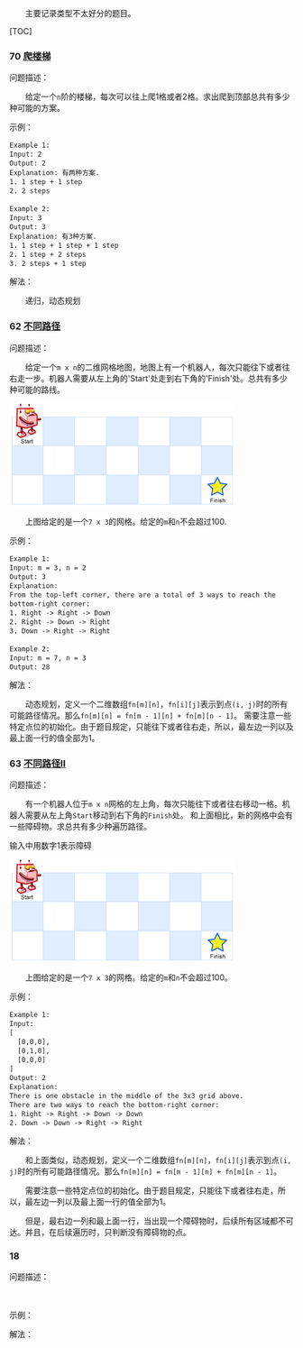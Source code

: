 　　主要记录类型不太好分的题目。

[TOC]

### 70 [爬楼梯](../java/com/ckm/other/Solution70.java)
问题描述：

　　给定一个`n`阶的楼梯，每次可以往上爬1格或者2格。求出爬到顶部总共有多少种可能的方案。

示例：

```
Example 1:
Input: 2
Output: 2
Explanation: 有两种方案.
1. 1 step + 1 step
2. 2 steps

Example 2:
Input: 3
Output: 3
Explanation: 有3种方案.
1. 1 step + 1 step + 1 step
2. 1 step + 2 steps
3. 2 steps + 1 step
```

解法：

　　递归，动态规划

### 62 [不同路径](../java/com/ckm/other/Solution62.java)
问题描述：

　　给定一个`m x n`的二维网格地图，地图上有一个机器人，每次只能往下或者往右走一步。机器人需要从左上角的'Start'处走到右下角的'Finish'处。总共有多少种可能的路线。

![示意图](./images/q_62.png)

　　上图给定的是一个`7 x 3`的网格。给定的`m`和`n`不会超过100.

示例：

```
Example 1:
Input: m = 3, n = 2
Output: 3
Explanation:
From the top-left corner, there are a total of 3 ways to reach the bottom-right corner:
1. Right -> Right -> Down
2. Right -> Down -> Right
3. Down -> Right -> Right

Example 2:
Input: m = 7, n = 3
Output: 28
```

解法：

　　动态规划，定义一个二维数组`fn[m][n]`，`fn[i][j]`表示到点`(i, j)`时的所有可能路径情况。那么`fn[m][n] = fn[m - 1][n] + fn[m][n - 1]`。
需要注意一些特定点位的初始化。由于题目规定，只能往下或者往右走，所以，最左边一列以及最上面一行的值全部为1。

### 63 [不同路径II](../java/com/ckm/other/Solution63.java)
问题描述：

　　有一个机器人位于`m x n`网格的左上角，每次只能往下或者往右移动一格。机器人需要从左上角`Start`移动到右下角的`Finish`处。
和上面相比，新的网格中会有一些障碍物。求总共有多少种遍历路径。

输入中用数字1表示障碍

![示意图](./images/q_62.png)

　　上图给定的是一个`7 x 3`的网格。给定的`m`和`n`不会超过100。

示例：

```
Example 1:
Input:
[
  [0,0,0],
  [0,1,0],
  [0,0,0]
]
Output: 2
Explanation:
There is one obstacle in the middle of the 3x3 grid above.
There are two ways to reach the bottom-right corner:
1. Right -> Right -> Down -> Down
2. Down -> Down -> Right -> Right
```

解法：

　　和上面类似，动态规划，定义一个二维数组`fn[m][n]`，`fn[i][j]`表示到点`(i, j)`时的所有可能路径情况。那么`fn[m][n] = fn[m - 1][n] + fn[m][n - 1]`。

　　需要注意一些特定点位的初始化。由于题目规定，只能往下或者往右走，所以，最左边一列以及最上面一行的值全部为1。

　　但是，最右边一列和最上面一行，当出现一个障碍物时，后续所有区域都不可达。并且，在后续遍历时，只判断没有障碍物的点。

### 18 [](../java/com/ckm/other/Solution17.java)
问题描述：

　　

示例：


解法：

　　